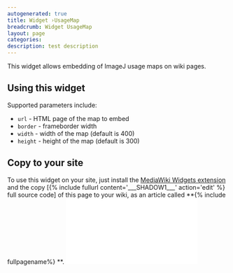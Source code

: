 ```yaml
---
autogenerated: true
title: Widget ›UsageMap
breadcrumb: Widget UsageMap
layout: page
categories: 
description: test description
---
```


<noinclude> This widget allows embedding of ImageJ usage maps on wiki pages.

Using this widget
-----------------

Supported parameters include:

-   `url` - HTML page of the map to embed
-   `border` - frameborder width
-   `width` - width of the map (default is 400)
-   `height` - height of the map (default is 300)

Copy to your site
-----------------

To use this widget on your site, just install the [MediaWiki Widgets extension](https://www.mediawiki.org/wiki/Extension:Widgets) and the copy \[{% include fullurl content='\_\_\_SHADOW1\_\_\_' action='edit' %} full source code\] of this page to your wiki, as an article called **{% include fullpagename%}
**. </noinclude><includeonly><iframe src="/awesome/<!--{$url}-->" frameborder="<!--{$border|validate:int|default:0}-->" width="<!--{$width|escape:html|default:400}-->" height="<!--{$height|escape:html|default:300}-->"></iframe></includeonly>
